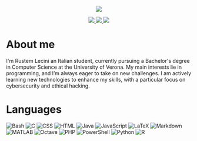 <p align="center">
    <a href="https://github.com/RustemL02">
        <img src="https://capsule-render.vercel.app/api?type=waving&color=gradient&height=256&fontSize=64&section=header&text=Hi%20there,%20I'm%20Rustem%20👋">
    </a>
</p>

<p align="center">
    <a href="http://discordapp.com/users/486334942167433217">
        <img src="https://img.shields.io/badge/Discord-%235865F2.svg?style=for-the-badge&logo=discord&logoColor=white" />
    </a>
    <a href="https://www.linkedin.com/in/RustemL02/">
        <img src="https://custom-icon-badges.demolab.com/badge/LinkedIn-0A66C2?style=for-the-badge&logo=LinkedIn-white&logoColor=fff" />
    </a>
    <a href="https://x.com/RustemL02">
        <img src="https://img.shields.io/badge/X-%23000000.svg?style=for-the-badge&logo=X&logoColor=white" />
    </a>
</p>

# About me

I'm Rustem Lecini an Italian student, currently pursuing a Bachelor's degree in Computer Science at the University of Verona. My main interests lie in programming, and I’m always eager to take on new challenges. I am actively learning new technologies to enhance my skills, with a particular focus on cybersecurity and ethical hacking.

# Languages

![Bash](https://skillicons.dev/icons?i=bash)
![C](https://skillicons.dev/icons?i=c)
![CSS](https://skillicons.dev/icons?i=css)
![HTML](https://skillicons.dev/icons?i=html)
![Java](https://skillicons.dev/icons?i=java)
![JavaScript](https://skillicons.dev/icons?i=javascript)
![LaTeX](https://skillicons.dev/icons?i=latex)
![Markdown](https://skillicons.dev/icons?i=markdown)
![MATLAB](https://skillicons.dev/icons?i=matlab)
![Octave](https://skillicons.dev/icons?i=octave)
![PHP](https://skillicons.dev/icons?i=php)
![PowerShell](https://skillicons.dev/icons?i=powershell)
![Python](https://skillicons.dev/icons?i=python)
![R](https://skillicons.dev/icons?i=r)
